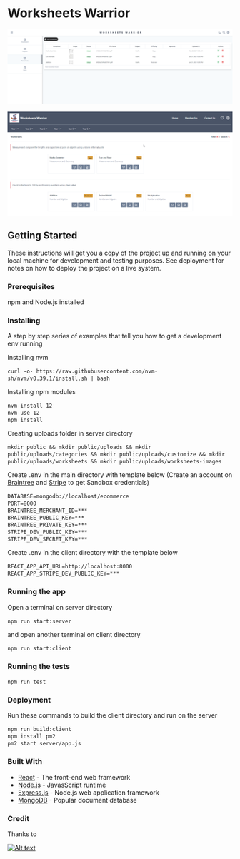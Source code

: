 # Worksheets Warrior

![Admin Page](readme-images/admin_page.png)

![User Page](readme-images/main_page.png)

## Getting Started

These instructions will get you a copy of the project up and running on your local machine for development and testing purposes. See deployment for notes on how to deploy the project on a live system.

### Prerequisites

npm and Node.js installed

### Installing

A step by step series of examples that tell you how to get a development env running

Installing nvm

```
curl -o- https://raw.githubusercontent.com/nvm-sh/nvm/v0.39.1/install.sh | bash
```

Installing npm modules

```
nvm install 12
nvm use 12
npm install
```

Creating uploads folder in server directory

```
mkdir public && mkdir public/uploads && mkdir public/uploads/categories && mkdir public/uploads/customize && mkdir public/uploads/worksheets && mkdir public/uploads/worksheets-images
```

Create .env in the main directory with template below (Create an account on [Braintree](https://www.braintreepayments.com/sandbox?referrer=https%3A%2F%2Fwww.google.com%2F) and [Stripe](https://stripe.com/) to get Sandbox credentials)
```
DATABASE=mongodb://localhost/ecommerce
PORT=8000
BRAINTREE_MERCHANT_ID=***
BRAINTREE_PUBLIC_KEY=***
BRAINTREE_PRIVATE_KEY=***
STRIPE_DEV_PUBLIC_KEY=***
STRIPE_DEV_SECRET_KEY=***
```

Create .env in the client directory with the template below
```
REACT_APP_API_URL=http://localhost:8000
REACT_APP_STRIPE_DEV_PUBLIC_KEY=***
```

### Running the app

Open a terminal on server directory

```
npm run start:server
```

and open another terminal on client directory
```
npm run start:client
```

### Running the tests
```
npm run test
```

### Deployment

Run these commands to build the client directory and run on the server

```
npm run build:client
npm install pm2
pm2 start server/app.js
```

### Built With

* [React](https://reactjs.org/) - The front-end web framework
* [Node.js](https://nodejs.org/en/) - JavasScript runtime
* [Express.js](https://expressjs.com/) - Node.js web application framework
* [MongoDB](https://www.mongodb.com/) - Popular document database

### Credit

Thanks to

[![Alt text](https://img.youtube.com/vi/lXk14qt2D28/0.jpg)](https://www.youtube.com/watch?v=lXk14qt2D28)
